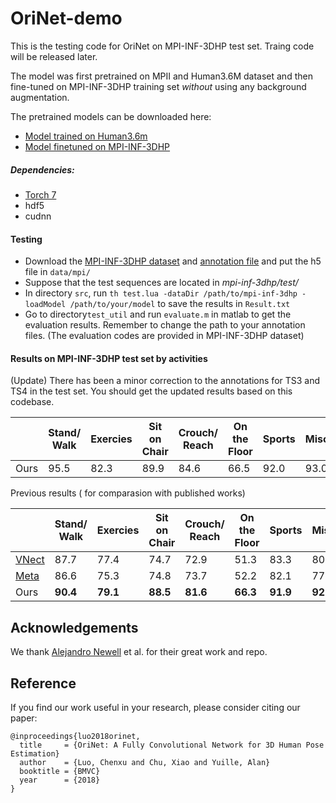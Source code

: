 # OriNet-demo
This is the testing code for OriNet on MPI-INF-3DHP test set. Traing code will be released later.

The model was first pretrained on MPII and Human3.6M dataset and then fine-tuned on MPI-INF-3DHP training set *without* using any background augmentation.

The pretrained models can be downloaded here:
* [Model trained on Human3.6m](https://drive.google.com/file/d/1G7Q0wBOy24l0u63wXJeiTR97weWtHCre/view?usp=sharing)
* [Model finetuned on MPI-INF-3DHP](https://drive.google.com/file/d/1Uv47Zj1q3s9y6GY38FVCZUGumexRbRNa/view?usp=sharing)

##### Dependencies:
* [Torch 7](http://torch.ch/docs/getting-started.html#_)
* hdf5
* cudnn

#### Testing
- Download the [MPI-INF-3DHP dataset](http://gvv.mpi-inf.mpg.de/3dhp-dataset/) and [annotation file](https://drive.google.com/file/d/1Rfk7spNNDiwM7xlRV2TZwB1yWrFzpo8i/view?usp=sharing) and put the h5 file in `data/mpi/`
- Suppose that the test sequences are located in *mpi-inf-3dhp/test/*
- In directory `src`, run `th test.lua -dataDir /path/to/mpi-inf-3dhp -loadModel /path/to/your/model` to save the results in `Result.txt`
- Go to directory`test_util` and run `evaluate.m` in matlab to get the evaluation results. Remember to change the path to your annotation files. (The evaluation codes are provided in MPI-INF-3DHP dataset)

#### Results on MPI-INF-3DHP test set by activities
(Update) There has been a minor correction to the annotations for TS3 and TS4 in the test set. You should get the updated results based on this codebase.

|      | Stand/ Walk | Exercies | Sit on  Chair | Crouch/ Reach | On the  Floor | Sports | Misc. | All PCK | All AUC | MPJPE(mm)
|------|-----------|-------|-------------|-------------|-------------|--------|-------|---------|---------| -----
| Ours |      95.5    |   82.3   |     89.9   |     84.6    |     66.5     |  92.0  |  93.0 |  84.3 |   47.5  | 84.5 

Previous results ( for comparasion with published works)

|      | Stand/ Walk | Exercies | Sit on  Chair | Crouch/ Reach | On the  Floor | Sports | Misc. | All PCK | All AUC | MPJPE(mm)
|------|-----------|-------|-------------|-------------|-------------|--------|-------|---------|---------|-------
| [VNect](http://gvv.mpi-inf.mpg.de/projects/VNect/) |     87.7    |   77.4   |      74.7     |      72.9     |      51.3     |  83.3  |  80.1 |   76.7  |   40.4  | 124.7 
| [Meta](http://gvv.mpi-inf.mpg.de/3dhp-dataset/) |     86.6    |   75.3   |      74.8     |      73.7     |      52.2     |  82.1  |  77.5 |   75.7  |   39.3  | 117.6
| Ours |       **90.4**    |   **79.1**   |     **88.5**    |      **81.6**     |      **66.3**     |  **91.9**  |  **92.2** |   **81.8**  |   **45.2**  | **89.4**

## Acknowledgements
We thank [Alejandro Newell](https://github.com/umich-vl/pose-hg-train) et al. for their great work and repo.

## Reference
If you find our work useful in your research, please consider citing our paper:
```
@inproceedings{luo2018orinet,
  title     = {OriNet: A Fully Convolutional Network for 3D Human Pose Estimation}
  author    = {Luo, Chenxu and Chu, Xiao and Yuille, Alan}
  booktitle = {BMVC}
  year      = {2018}
}
```
